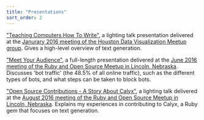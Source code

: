 ```yaml
---
title: "Presentations"
sort_order: 2
---
```

<p><a href="http://slides.com/tariqali/deck#/">"Teaching Computers How To Write"</a>, a lighting talk presentation delivered at the <a href="http://www.meetup.com/Houston-Data-Visualization-Meetup/events/227238782/">Janurary 2016 meeting of the Houston Data Visualization Meetup group</a>. Gives a high-level overview of text generation.
<p><a href="https://docs.google.com/presentation/d/1gK6KmL_dtwk_8477Jc6GeLAipZMLoMVxFa9TIffggcQ/edit#slide=id.g144a570b9f_0_0">"Meet Your Audience"</a>, a full-length presentation delivered at the <a href="https://www.meetup.com/Ruby-and-Open-Source-Meetup-Lincoln-Nebraska-USA/events/230020652/">June 2016 meeting of the Ruby and Open Source Meetup in Lincoln, Nebraska</a>. Discusses 'bot traffic' (the 48.5% of all online traffic), such as the different types of bots, and what steps can be taken to block bots.</p>
<p><a href="https://docs.google.com/presentation/d/12Jw6WjJ-9d4rQZylFicF543KjlhRBG9X4vRiI_bB8dM/edit?usp=sharing">"Open Source Contributions - A Story About Calyx"</a>, a lighting talk delivered at the <a href="https://www.meetup.com/Ruby-and-Open-Source-Meetup-Lincoln-Nebraska-USA/events/232607366/">August 2016 meeting of the Ruby and Open Source Meetup in Lincoln, Nebraska</a>. Explains my experiences in contributing to Calyx, a Ruby gem that focuses on text generation.</p>
